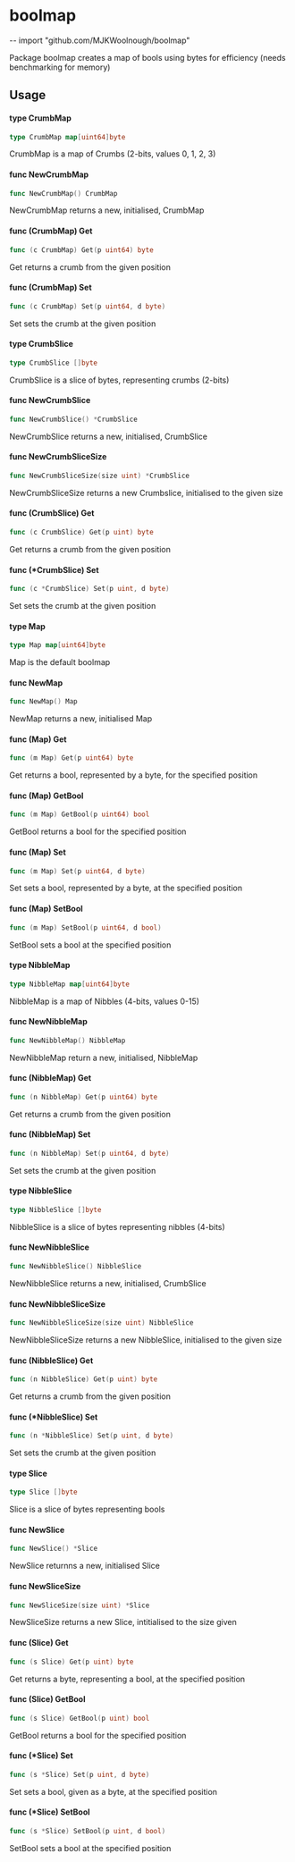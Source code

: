 # boolmap
--
    import "github.com/MJKWoolnough/boolmap"

Package boolmap creates a map of bools using bytes for efficiency (needs
benchmarking for memory)

## Usage

#### type CrumbMap

```go
type CrumbMap map[uint64]byte
```

CrumbMap is a map of Crumbs (2-bits, values 0, 1, 2, 3)

#### func  NewCrumbMap

```go
func NewCrumbMap() CrumbMap
```
NewCrumbMap returns a new, initialised, CrumbMap

#### func (CrumbMap) Get

```go
func (c CrumbMap) Get(p uint64) byte
```
Get returns a crumb from the given position

#### func (CrumbMap) Set

```go
func (c CrumbMap) Set(p uint64, d byte)
```
Set sets the crumb at the given position

#### type CrumbSlice

```go
type CrumbSlice []byte
```

CrumbSlice is a slice of bytes, representing crumbs (2-bits)

#### func  NewCrumbSlice

```go
func NewCrumbSlice() *CrumbSlice
```
NewCrumbSlice returns a new, initialised, CrumbSlice

#### func  NewCrumbSliceSize

```go
func NewCrumbSliceSize(size uint) *CrumbSlice
```
NewCrumbSliceSize returns a new Crumbslice, initialised to the given size

#### func (CrumbSlice) Get

```go
func (c CrumbSlice) Get(p uint) byte
```
Get returns a crumb from the given position

#### func (*CrumbSlice) Set

```go
func (c *CrumbSlice) Set(p uint, d byte)
```
Set sets the crumb at the given position

#### type Map

```go
type Map map[uint64]byte
```

Map is the default boolmap

#### func  NewMap

```go
func NewMap() Map
```
NewMap returns a new, initialised Map

#### func (Map) Get

```go
func (m Map) Get(p uint64) byte
```
Get returns a bool, represented by a byte, for the specified position

#### func (Map) GetBool

```go
func (m Map) GetBool(p uint64) bool
```
GetBool returns a bool for the specified position

#### func (Map) Set

```go
func (m Map) Set(p uint64, d byte)
```
Set sets a bool, represented by a byte, at the specified position

#### func (Map) SetBool

```go
func (m Map) SetBool(p uint64, d bool)
```
SetBool sets a bool at the specified position

#### type NibbleMap

```go
type NibbleMap map[uint64]byte
```

NibbleMap is a map of Nibbles (4-bits, values 0-15)

#### func  NewNibbleMap

```go
func NewNibbleMap() NibbleMap
```
NewNibbleMap return a new, initialised, NibbleMap

#### func (NibbleMap) Get

```go
func (n NibbleMap) Get(p uint64) byte
```
Get returns a crumb from the given position

#### func (NibbleMap) Set

```go
func (n NibbleMap) Set(p uint64, d byte)
```
Set sets the crumb at the given position

#### type NibbleSlice

```go
type NibbleSlice []byte
```

NibbleSlice is a slice of bytes representing nibbles (4-bits)

#### func  NewNibbleSlice

```go
func NewNibbleSlice() NibbleSlice
```
NewNibbleSlice returns a new, initialised, CrumbSlice

#### func  NewNibbleSliceSize

```go
func NewNibbleSliceSize(size uint) NibbleSlice
```
NewNibbleSliceSize returns a new NibbleSlice, initialised to the given size

#### func (NibbleSlice) Get

```go
func (n NibbleSlice) Get(p uint) byte
```
Get returns a crumb from the given position

#### func (*NibbleSlice) Set

```go
func (n *NibbleSlice) Set(p uint, d byte)
```
Set sets the crumb at the given position

#### type Slice

```go
type Slice []byte
```

Slice is a slice of bytes representing bools

#### func  NewSlice

```go
func NewSlice() *Slice
```
NewSlice returnns a new, initialised Slice

#### func  NewSliceSize

```go
func NewSliceSize(size uint) *Slice
```
NewSliceSize returns a new Slice, intitialised to the size given

#### func (Slice) Get

```go
func (s Slice) Get(p uint) byte
```
Get returns a byte, representing a bool, at the specified position

#### func (Slice) GetBool

```go
func (s Slice) GetBool(p uint) bool
```
GetBool returns a bool for the specified position

#### func (*Slice) Set

```go
func (s *Slice) Set(p uint, d byte)
```
Set sets a bool, given as a byte, at the specified position

#### func (*Slice) SetBool

```go
func (s *Slice) SetBool(p uint, d bool)
```
SetBool sets a bool at the specified position
